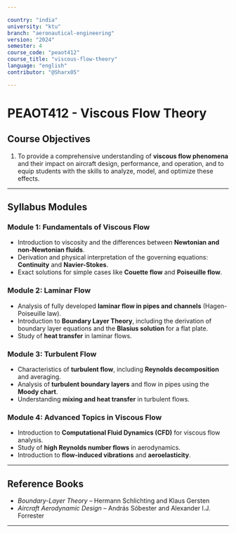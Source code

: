 ```yaml
---

country: "india"
university: "ktu"
branch: "aeronautical-engineering"
version: "2024"
semester: 4
course_code: "peaot412"
course_title: "viscous-flow-theory"
language: "english"
contributor: "@Sharx05"

---
```


# PEAOT412 - Viscous Flow Theory

## Course Objectives

1.  To provide a comprehensive understanding of **viscous flow phenomena** and their impact on aircraft design, performance, and operation, and to equip students with the skills to analyze, model, and optimize these effects.

---

## Syllabus Modules

### Module 1: Fundamentals of Viscous Flow

-   Introduction to viscosity and the differences between **Newtonian and non-Newtonian fluids**.
-   Derivation and physical interpretation of the governing equations: **Continuity** and **Navier-Stokes**.
-   Exact solutions for simple cases like **Couette flow** and **Poiseuille flow**.

### Module 2: Laminar Flow

-   Analysis of fully developed **laminar flow in pipes and channels** (Hagen-Poiseuille law).
-   Introduction to **Boundary Layer Theory**, including the derivation of boundary layer equations and the **Blasius solution** for a flat plate.
-   Study of **heat transfer** in laminar flows.

### Module 3: Turbulent Flow

-   Characteristics of **turbulent flow**, including **Reynolds decomposition** and averaging.
-   Analysis of **turbulent boundary layers** and flow in pipes using the **Moody chart**.
-   Understanding **mixing and heat transfer** in turbulent flows.

### Module 4: Advanced Topics in Viscous Flow

-   Introduction to **Computational Fluid Dynamics (CFD)** for viscous flow analysis.
-   Study of **high Reynolds number flows** in aerodynamics.
-   Introduction to **flow-induced vibrations** and **aeroelasticity**.

---

## Reference Books

-   *Boundary-Layer Theory* – Hermann Schlichting and Klaus Gersten
-   *Aircraft Aerodynamic Design* – András Sóbester and Alexander I.J. Forrester

---
